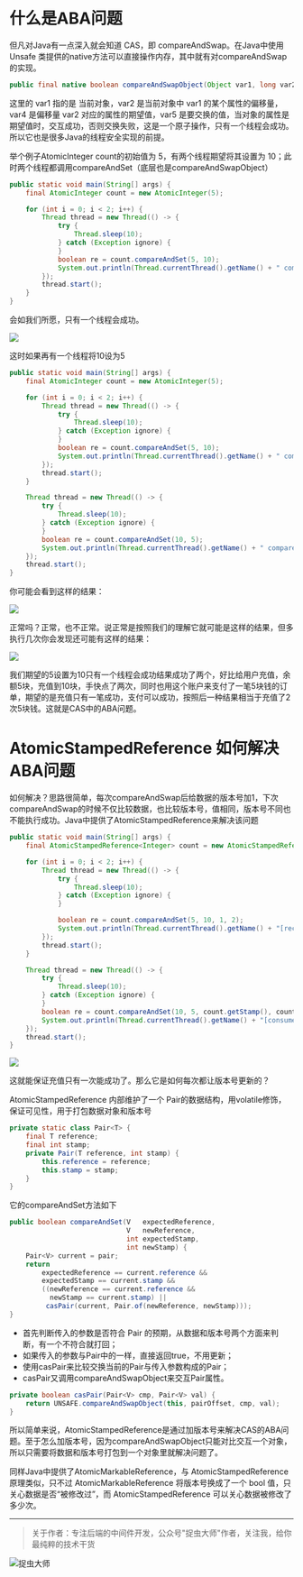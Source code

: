 # 什么是ABA问题
但凡对Java有一点深入就会知道 CAS，即 compareAndSwap。在Java中使用 Unsafe 类提供的native方法可以直接操作内存，其中就有对compareAndSwap的实现。

```java
public final native boolean compareAndSwapObject(Object var1, long var2, Object var4, Object var5);
```

这里的 var1 指的是 当前对象，var2 是当前对象中 var1 的某个属性的偏移量，var4 是偏移量 var2 对应的属性的期望值，var5 是要交换的值，当对象的属性是期望值时，交互成功，否则交换失败，这是一个原子操作，只有一个线程会成功。所以它也是很多Java的线程安全实现的前提。

举个例子AtomicInteger count的初始值为 5，有两个线程期望将其设置为 10；此时两个线程都调用compareAndSet（底层也是compareAndSwapObject）

```java
public static void main(String[] args) {
    final AtomicInteger count = new AtomicInteger(5);

    for (int i = 0; i < 2; i++) {
        Thread thread = new Thread(() -> {
            try {
                Thread.sleep(10);
            } catch (Exception ignore) {
            }
            boolean re = count.compareAndSet(5, 10);
            System.out.println(Thread.currentThread().getName() + " compareAndSet " + re);
        });
        thread.start();
    }
}
```
会如我们所愿，只有一个线程会成功。

![](img1.jpg)

这时如果再有一个线程将10设为5

```java
public static void main(String[] args) {
    final AtomicInteger count = new AtomicInteger(5);

    for (int i = 0; i < 2; i++) {
        Thread thread = new Thread(() -> {
            try {
                Thread.sleep(10);
            } catch (Exception ignore) {
            }
            boolean re = count.compareAndSet(5, 10);
            System.out.println(Thread.currentThread().getName() + " compareAndSet " + re);
        });
        thread.start();
    }

    Thread thread = new Thread(() -> {
        try {
            Thread.sleep(10);
        } catch (Exception ignore) {
        }
        boolean re = count.compareAndSet(10, 5);
        System.out.println(Thread.currentThread().getName() + " compareAndSet " + re);
    });
    thread.start();
}
```
你可能会看到这样的结果：

![](img2.jpg)

正常吗？正常，也不正常。说正常是按照我们的理解它就可能是这样的结果，但多执行几次你会发现还可能有这样的结果：

![](img3.jpg)

我们期望的5设置为10只有一个线程会成功结果成功了两个，好比给用户充值，余额5块，充值到10块，手快点了两次，同时也用这个账户来支付了一笔5块钱的订单，期望的是充值只有一笔成功，支付可以成功，按照后一种结果相当于充值了2次5块钱。这就是CAS中的ABA问题。

# AtomicStampedReference 如何解决ABA问题

如何解决？思路很简单，每次compareAndSwap后给数据的版本号加1，下次compareAndSwap的时候不仅比较数据，也比较版本号，值相同，版本号不同也不能执行成功。Java中提供了AtomicStampedReference来解决该问题

```java
public static void main(String[] args) {
    final AtomicStampedReference<Integer> count = new AtomicStampedReference<>(5, 1);

    for (int i = 0; i < 2; i++) {
        Thread thread = new Thread(() -> {
            try {
                Thread.sleep(10);
            } catch (Exception ignore) {
            }

            boolean re = count.compareAndSet(5, 10, 1, 2);
            System.out.println(Thread.currentThread().getName() + "[recharge] compareAndSet " + re);
        });
        thread.start();
    }

    Thread thread = new Thread(() -> {
        try {
            Thread.sleep(10);
        } catch (Exception ignore) {
        }
        boolean re = count.compareAndSet(10, 5, count.getStamp(), count.getStamp() + 1);
        System.out.println(Thread.currentThread().getName() + "[consume] compareAndSet " + re);
    });
    thread.start();
}
```
![](img4.jpg)

这就能保证充值只有一次能成功了。那么它是如何每次都让版本号更新的？

AtomicStampedReference 内部维护了一个 Pair的数据结构，用volatile修饰，保证可见性，用于打包数据对象和版本号

```java
private static class Pair<T> {
    final T reference;
    final int stamp;
    private Pair(T reference, int stamp) {
        this.reference = reference;
        this.stamp = stamp;
    }
}
```
它的compareAndSet方法如下

```java
public boolean compareAndSet(V   expectedReference,
                             V   newReference,
                             int expectedStamp,
                             int newStamp) {
    Pair<V> current = pair;
    return
        expectedReference == current.reference &&
        expectedStamp == current.stamp &&
        ((newReference == current.reference &&
          newStamp == current.stamp) ||
         casPair(current, Pair.of(newReference, newStamp)));
}
```

- 首先判断传入的参数是否符合 Pair 的预期，从数据和版本号两个方面来判断，有一个不符合就打回；
- 如果传入的参数与Pair中的一样，直接返回true，不用更新；
- 使用casPair来比较交换当前的Pair与传入参数构成的Pair；
- casPair又调用compareAndSwapObject来交互Pair属性。

```java
private boolean casPair(Pair<V> cmp, Pair<V> val) {
    return UNSAFE.compareAndSwapObject(this, pairOffset, cmp, val);
}
```

所以简单来说，AtomicStampedReference是通过加版本号来解决CAS的ABA问题。至于怎么加版本号，因为compareAndSwapObject只能对比交互一个对象，所以只需要将数据和版本号打包到一个对象里就解决问题了。

同样Java中提供了AtomicMarkableReference，与 AtomicStampedReference 原理类似，只不过 AtomicMarkableReference 将版本号换成了一个 bool 值，只关心数据是否“被修改过”，而 AtomicStampedReference 可以关心数据被修改了多少次。

---

> 关于作者：专注后端的中间件开发，公众号"捉虫大师"作者，关注我，给你最纯粹的技术干货

![捉虫大师](../../qrcode_small.jpg)


